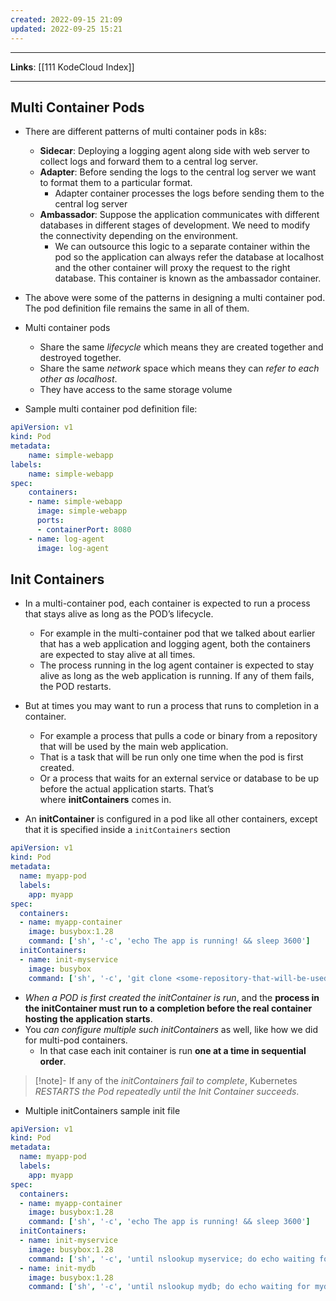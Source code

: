 ```yaml
---
created: 2022-09-15 21:09
updated: 2022-09-25 15:21
---
```

---
**Links**: [[111 KodeCloud Index]]

---
## Multi Container Pods
- There are different patterns of multi container pods in k8s:
	- **Sidecar**: Deploying a logging agent along side with web server to collect logs and forward them to a central log server.
	- **Adapter**: Before sending the logs to the central log server we want to format them to a particular format.
		- Adapter container processes the logs before sending them to the central log server
	- **Ambassador**: Suppose the application communicates with different databases in different stages of development. We need to modify the connectivity depending on the environment.
		- We can outsource this logic to a separate container within the pod so the application can always refer the database at localhost and the other container will proxy the request to the right database. This container is known as the ambassador container.

- The above were some of the patterns in designing a multi container pod. The pod definition file remains the same in all of them.

- Multi container pods 
	- Share the same *lifecycle* which means they are created together and destroyed together.
	- Share the same *network* space which means they can *refer to each other as localhost*.
	- They have access to the same storage volume

- Sample multi container pod definition file:
```yaml
apiVersion: v1
kind: Pod
metadata:
	name: simple-webapp
labels:
	name: simple-webapp
spec:
	containers:
	- name: simple-webapp
	  image: simple-webapp
	  ports:
	  - containerPort: 8080
	- name: log-agent
	  image: log-agent
```

## Init Containers
- In a multi-container pod, each container is expected to run a process that stays alive as long as the POD’s lifecycle. 
	- For example in the multi-container pod that we talked about earlier that has a web application and logging agent, both the containers are expected to stay alive at all times.
	- The process running in the log agent container is expected to stay alive as long as the web application is running. If any of them fails, the POD restarts.
- But at times you may want to run a process that runs to completion in a container. 
	- For example a process that pulls a code or binary from a repository that will be used by the main web application. 
	- That is a task that will be run only one time when the pod is first created. 
	- Or a process that waits for an external service or database to be up before the actual application starts. That’s where **initContainers** comes in.

- An **initContainer** is configured in a pod like all other containers, except that it is specified inside a `initContainers` section

```yaml
apiVersion: v1
kind: Pod
metadata:
  name: myapp-pod
  labels:
    app: myapp
spec:
  containers:
  - name: myapp-container
    image: busybox:1.28
    command: ['sh', '-c', 'echo The app is running! && sleep 3600']
  initContainers:
  - name: init-myservice
    image: busybox
    command: ['sh', '-c', 'git clone <some-repository-that-will-be-used-by-application> ;']
```

- *When a POD is first created the initContainer is run*, and the **process in the initContainer must run to a completion before the real container hosting the application starts**.
- You *can configure multiple such initContainers* as well, like how we did for multi-pod containers. 
	- In that case each init container is run **one at a time in sequential order**.

> [!note]- If any of the *initContainers fail to complete*, Kubernetes *RESTARTS the Pod repeatedly until the Init Container succeeds*.

- Multiple initContainers sample init file
```yaml
apiVersion: v1
kind: Pod
metadata:
  name: myapp-pod
  labels:
    app: myapp
spec:
  containers:
  - name: myapp-container
    image: busybox:1.28
    command: ['sh', '-c', 'echo The app is running! && sleep 3600']
  initContainers:
  - name: init-myservice
    image: busybox:1.28
    command: ['sh', '-c', 'until nslookup myservice; do echo waiting for myservice; sleep 2; done;']
  - name: init-mydb
    image: busybox:1.28
    command: ['sh', '-c', 'until nslookup mydb; do echo waiting for mydb; sleep 2; done;']
```